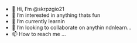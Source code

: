 - 👋 Hi, I’m @skrpzgio21
- 👀 I’m interested in anything thats fun
- 🌱 I’m currently learnin
- 💯 I’m looking to collaborate on anythin ndnlearn...
- 📫 How to reach me ...

<!---
skrpzgio21/skrpzgio21 is a ✨ special ✨ repository because its `README.md` (this file) appears on your GitHub profile.
You can click the Preview link to take a look at your changes.
--->
